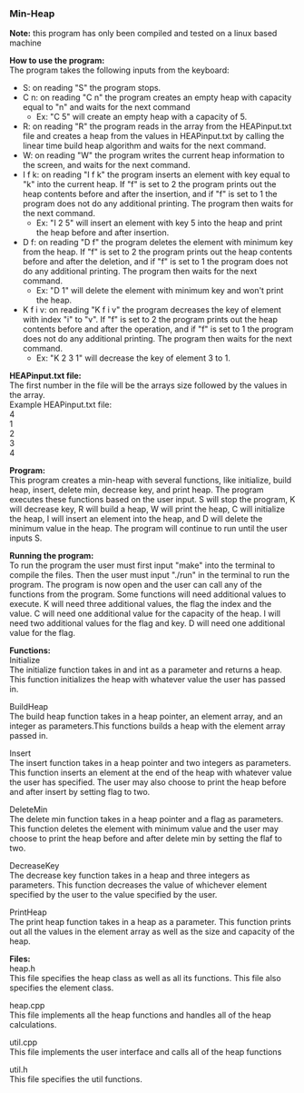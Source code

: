 ### Min-Heap

**Note:** this program has only been compiled and tested on a linux based machine

**How to use the program:**     
The program takes the following inputs from the keyboard:   
- S: on reading "S" the program stops.
- C n: on reading "C n" the program creates an empty heap with capacity equal to "n" and waits for the next command        
    - Ex: "C 5" will create an empty heap with a capacity of 5.     
- R: on reading "R" the program reads in the array from the HEAPinput.txt file and creates a heap from the values in HEAPinput.txt by calling the linear time build heap algorithm and waits for the next command.      
- W: on reading "W" the program writes the current heap information to the screen, and waits for the next command.      
- I f k: on reading "I f k" the program inserts an element with key equal to "k" into the current heap. If "f" is set to 2 the program prints out the heap contents before and after the insertion, and if "f" is set to 1 the program does not do any additional printing. The program then waits for the next command.    
    - Ex: "I 2 5" will insert an element with key 5 into the heap and print the heap before and after insertion.    
- D f: on reading "D f" the program deletes the element with minimum key from the heap. If "f" is set to 2 the program prints out the heap contents before and after the deletion, and if "f" is set to 1 the program does not do any additional printing. The program then waits for the next command.     
    - Ex: "D 1" will delete the element with minimum key and won't print the heap.      
- K f i v: on reading "K f i v" the program decreases the key of element with index "i" to "v". If "f" is set to 2 the program prints out the heap contents before and after the operation, and if "f" is set to 1 the program does not do any additional printing. The program then waits for the next command.      
    - Ex: "K 2 3 1" will decrease the key of element 3 to 1.

**HEAPinput.txt file:**     
The first number in the file will be the arrays size followed by the values in the array.     
Example HEAPinput.txt file:     
4   
1   
2   
3   
4   

**Program:**        
This program creates a min-heap with several functions, like initialize, build heap, insert, delete min, decrease key, and print heap. The program executes these functions based on the user input. S will stop the program, K will decrease key, R will build a heap, W will print the heap, C will initialize the heap, I will insert an element into the heap, and D will delete the minimum value in the heap. The program will continue to run until the user inputs S. 

**Running the program:**    
To run the program the user must first input "make" into the terminal to compile the files. Then the user must input "./run" in the terminal to run the program. The program is now open and the user can call any of the functions from the program. Some functions will need additional values to execute. K will need three additional values, the flag the index and the value. C will need one additional value for the capacity of the heap. I will need two additional values for the flag and key. D will need one additional value for the flag.

**Functions:**      
Initialize      
The initialize function takes in and int as a parameter and returns a heap. This function initializes the heap with whatever value the user has passed in.

BuildHeap   
The build heap function takes in a heap pointer, an element array, and an integer as parameters.This functions builds a heap with the element array passed in. 

Insert      
The insert function takes in a heap pointer and two integers as parameters. This function inserts an element at the end of the heap with whatever value the user has specified. The user may also choose to print the heap before and after insert by setting flag to two.

DeleteMin   
The delete min function takes in a heap pointer and a flag as parameters. This function deletes the element with minimum value and the user may choose to print the heap before and after delete min by setting the flaf to two.

DecreaseKey     
The decrease key function takes in a heap and three integers as parameters. This function decreases the value of whichever element specified by the user to the value specified by the user.

PrintHeap   
The print heap function takes in a heap as a parameter. This function prints out all the values in the element array as well as the size and capacity of the heap.

**Files:**      
heap.h      
This file specifies the heap class as well as all its functions. This file also specifies the element class.

heap.cpp    
This file implements all the heap functions and handles all of the heap calculations.

util.cpp    
This file implements the user interface and calls all of the heap functions

util.h      
This file specifies the util functions. 

